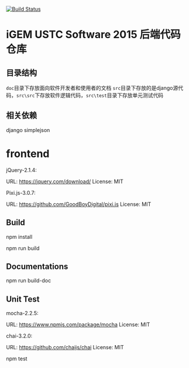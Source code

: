 [![Build Status](https://magnum.travis-ci.com/ustc2015/igem.svg?token=mKX17GB5mm6v1kppSB7o&branch=master)](https://magnum.travis-ci.com/ustc2015/igem)

# iGEM USTC Software 2015 后端代码仓库
## 目录结构
`doc`目录下存放面向软件开发者和使用者的文档
`src`目录下存放的是django源代码，`src\src`下存放软件逻辑代码，`src\test`目录下存放单元测试代码
## 相关依赖
django
simplejson

# frontend

jQuery-2.1.4:

URL: https://jquery.com/download/ License: MIT

Pixi.js-3.0.7:

URL: https://github.com/GoodBoyDigital/pixi.js License: MIT

## Build

npm install

npm run build

## Documentations

npm run build-doc

## Unit Test

mocha-2.2.5:

URL: https://www.npmjs.com/package/mocha License: MIT

chai-3.2.0:

URL: https://github.com/chaijs/chai License: MIT

npm test
